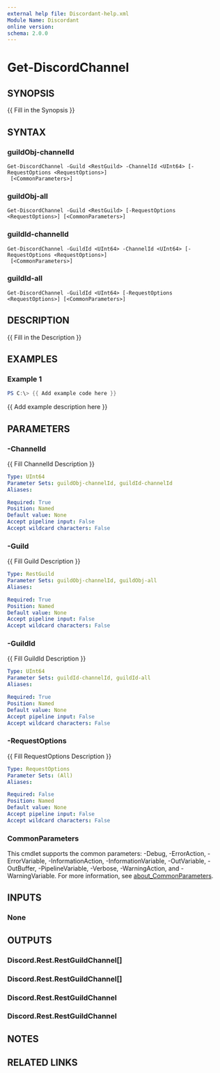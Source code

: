 ```yaml
---
external help file: Discordant-help.xml
Module Name: Discordant
online version:
schema: 2.0.0
---
```


# Get-DiscordChannel

## SYNOPSIS
{{ Fill in the Synopsis }}

## SYNTAX

### guildObj-channelId
```
Get-DiscordChannel -Guild <RestGuild> -ChannelId <UInt64> [-RequestOptions <RequestOptions>]
 [<CommonParameters>]
```

### guildObj-all
```
Get-DiscordChannel -Guild <RestGuild> [-RequestOptions <RequestOptions>] [<CommonParameters>]
```

### guildId-channelId
```
Get-DiscordChannel -GuildId <UInt64> -ChannelId <UInt64> [-RequestOptions <RequestOptions>]
 [<CommonParameters>]
```

### guildId-all
```
Get-DiscordChannel -GuildId <UInt64> [-RequestOptions <RequestOptions>] [<CommonParameters>]
```

## DESCRIPTION
{{ Fill in the Description }}

## EXAMPLES

### Example 1
```powershell
PS C:\> {{ Add example code here }}
```

{{ Add example description here }}

## PARAMETERS

### -ChannelId
{{ Fill ChannelId Description }}

```yaml
Type: UInt64
Parameter Sets: guildObj-channelId, guildId-channelId
Aliases:

Required: True
Position: Named
Default value: None
Accept pipeline input: False
Accept wildcard characters: False
```

### -Guild
{{ Fill Guild Description }}

```yaml
Type: RestGuild
Parameter Sets: guildObj-channelId, guildObj-all
Aliases:

Required: True
Position: Named
Default value: None
Accept pipeline input: False
Accept wildcard characters: False
```

### -GuildId
{{ Fill GuildId Description }}

```yaml
Type: UInt64
Parameter Sets: guildId-channelId, guildId-all
Aliases:

Required: True
Position: Named
Default value: None
Accept pipeline input: False
Accept wildcard characters: False
```

### -RequestOptions
{{ Fill RequestOptions Description }}

```yaml
Type: RequestOptions
Parameter Sets: (All)
Aliases:

Required: False
Position: Named
Default value: None
Accept pipeline input: False
Accept wildcard characters: False
```

### CommonParameters
This cmdlet supports the common parameters: -Debug, -ErrorAction, -ErrorVariable, -InformationAction, -InformationVariable, -OutVariable, -OutBuffer, -PipelineVariable, -Verbose, -WarningAction, and -WarningVariable. For more information, see [about_CommonParameters](http://go.microsoft.com/fwlink/?LinkID=113216).

## INPUTS

### None

## OUTPUTS

### Discord.Rest.RestGuildChannel[]

### Discord.Rest.RestGuildChannel[]

### Discord.Rest.RestGuildChannel

### Discord.Rest.RestGuildChannel

## NOTES

## RELATED LINKS
